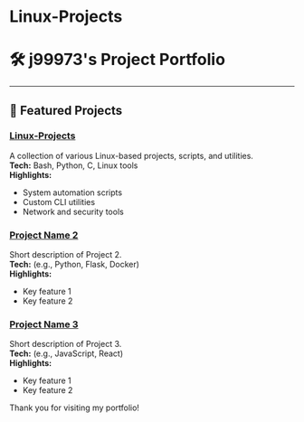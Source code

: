 # Linux-Projects
# 🛠️ j99973's Project Portfolio

---

## 🚩 Featured Projects

### [Linux-Projects](https://github.com/j99973/Linux-Projects)
A collection of various Linux-based projects, scripts, and utilities.  
**Tech:** Bash, Python, C, Linux tools  
**Highlights:**  
- System automation scripts  
- Custom CLI utilities  
- Network and security tools

### [Project Name 2](https://github.com/j99973/Project2)
Short description of Project 2.  
**Tech:** (e.g., Python, Flask, Docker)  
**Highlights:**  
- Key feature 1  
- Key feature 2

### [Project Name 3](https://github.com/j99973/Project3)
Short description of Project 3.  
**Tech:** (e.g., JavaScript, React)  
**Highlights:**  
- Key feature 1  
- Key feature 2


Thank you for visiting my portfolio!

